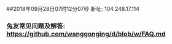 ##2018年09月28日07时12分07秒 新址: 104.248.17.114
### 兔友常见问题及解答: https://github.com/wanggonging/d/blob/w/FAQ.md

